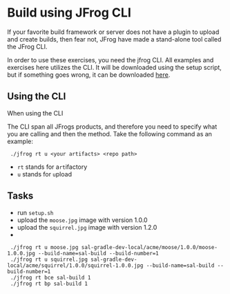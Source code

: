 # Build using JFrog CLI

If your favorite build framework or server does not have a plugin to upload and create builds, then fear not, JFrog have made a stand-alone tool called the JFrog CLI.

In order to use these exercises, you need the jfrog CLI. All examples and exercises here utilizes the CLI.
It will be downloaded using the setup script, but if something goes wrong, it can be downloaded [here](https://jfrog.com/getcli/).

## Using the CLI

When using the CLI

The CLI span all JFrogs products, and therefore you need to specify what you are calling and then the method.
Take the following command as an example:

``` ./jfrog rt u <your artifacts> <repo path>```

* `rt` stands for a`rt`ifactory
* `u` stands for `u`pload



## Tasks

* run `setup.sh`
* upload the `moose.jpg` image with version 1.0.0
* upload the `squirrel.jpg` image with version 1.2.0
* 

```
 ./jfrog rt u moose.jpg sal-gradle-dev-local/acme/moose/1.0.0/moose-1.0.0.jpg --build-name=sal-build --build-number=1
 ./jfrog rt u squirrel.jpg sal-gradle-dev-local/acme/squirrel/1.0.0/squirrel-1.0.0.jpg --build-name=sal-build --build-number=1
 ./jfrog rt bce sal-build 1
 ./jfrog rt bp sal-build 1
 ```